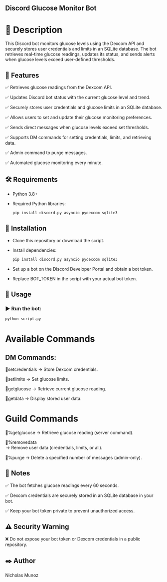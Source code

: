 ## Discord Glucose Monitor Bot

# 📌 Description

This Discord bot monitors glucose levels using the Dexcom API and securely stores user credentials and limits in an SQLite database. The bot retrieves real-time glucose readings, updates its status, and sends alerts when glucose levels exceed user-defined thresholds.

## 🚀 Features

✅ Retrieves glucose readings from the Dexcom API.

✅ Updates Discord bot status with the current glucose level and trend.

✅ Securely stores user credentials and glucose limits in an SQLite database.

✅ Allows users to set and update their glucose monitoring preferences.

✅ Sends direct messages when glucose levels exceed set thresholds.

✅ Supports DM commands for setting credentials, limits, and retrieving data.

✅ Admin command to purge messages.

✅ Automated glucose monitoring every minute.

## 🛠 Requirements

* Python 3.8+

* Required Python libraries:
  ```sh
  pip install discord.py asyncio pydexcom sqlite3

## 🔧 Installation
* Clone this repository or download the script.

* Install dependencies:
  ```sh
  pip install discord.py asyncio pydexcom sqlite3
  
* Set up a bot on the Discord Developer Portal and obtain a bot token.
* Replace BOT_TOKEN in the script with your actual bot token.

## 📌 Usage

### ▶️ Run the bot:

   ```sh
   python script.py
   ```
# Available Commands
## DM Commands:

🔹setcredentials <username> <password> → Store Dexcom credentials.

🔹setlimits <lower> <upper> → Set glucose limits.

🔹getglucose → Retrieve current glucose reading.

🔹getdata → Display stored user data.

# Guild Commands
🔹%getglucose → Retrieve glucose reading (server command).

🔹%removedata <option> → Remove user data (credentials, limits, or all).

🔹%purge <amount> → Delete a specified number of messages (admin-only).

## 📌 Notes
✅ The bot fetches glucose readings every 60 seconds.

✅ Dexcom credentials are securely stored in an SQLite database in your bot.

✅ Keep your bot token private to prevent unauthorized access.

## ⚠️ Security Warning
❌ Do not expose your bot token or Dexcom credentials in a public repository.

## ✒️ Author
 Nicholas Munoz
